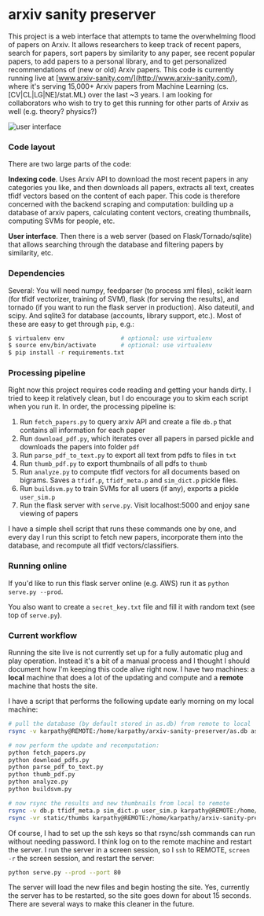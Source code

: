 
# arxiv sanity preserver

This project is a web interface that attempts to tame the overwhelming flood of papers on Arxiv. It allows researchers to keep track of recent papers, search for papers, sort papers by similarity to any paper, see recent popular papers, to add papers to a personal library, and to get personalized recommendations of (new or old) Arxiv papers. This code is currently running live at [www.arxiv-sanity.com/](http://www.arxiv-sanity.com/), where it's serving 15,000+ Arxiv papers from Machine Learning (cs.[CV|CL|LG|NE]/stat.ML) over the last ~3 years. I am looking for collaborators who wish to try to get this running for other parts of Arxiv as well (e.g. theory? physics?)

![user interface](https://raw.github.com/karpathy/arxiv-sanity-preserver/master/ui.jpeg)

### Code layout

There are two large parts of the code:

**Indexing code**. Uses Arxiv API to download the most recent papers in any categories you like, and then downloads all papers, extracts all text, creates tfidf vectors based on the content of each paper. This code is therefore concerned with the backend scraping and computation: building up a database of arxiv papers, calculating content vectors, creating thumbnails, computing SVMs for people, etc.

**User interface**. Then there is a web server (based on Flask/Tornado/sqlite) that allows searching through the database and filtering papers by similarity, etc.

### Dependencies

Several: You will need numpy, feedparser (to process xml files), scikit learn (for tfidf vectorizer, training of SVM), flask (for serving the results), and tornado (if you want to run the flask server in production). Also dateutil, and scipy. And sqlite3 for database (accounts, library support, etc.). Most of these are easy to get through `pip`, e.g.:

```bash
$ virtualenv env                # optional: use virtualenv
$ source env/bin/activate       # optional: use virtualenv
$ pip install -r requirements.txt
```

### Processing pipeline

Right now this project requires code reading and getting your hands dirty. I tried to keep it relatively clean, but I do encourage you to skim each script when you run it. In order, the processing pipeline is:

1. Run `fetch_papers.py` to query arxiv API and create a file `db.p` that contains all information for each paper
2. Run `download_pdf.py`, which iterates over all papers in parsed pickle and downloads the papers into folder `pdf`
3. Run `parse_pdf_to_text.py` to export all text from pdfs to files in `txt`
4. Run `thumb_pdf.py` to export thumbnails of all pdfs to `thumb`
5. Run `analyze.py` to compute tfidf vectors for all documents based on bigrams. Saves a `tfidf.p`, `tfidf_meta.p` and `sim_dict.p` pickle files.
6. Run `buildsvm.py` to train SVMs for all users (if any), exports a pickle `user_sim.p`
7. Run the flask server with `serve.py`. Visit localhost:5000 and enjoy sane viewing of papers

I have a simple shell script that runs these commands one by one, and every day I run this script to fetch new papers, incorporate them into the database, and recompute all tfidf vectors/classifiers.

### Running online

If you'd like to run this flask server online (e.g. AWS) run it as `python serve.py --prod`. 

You also want to create a `secret_key.txt` file and fill it with random text (see top of `serve.py`).

### Current workflow

Running the site live is not currently set up for a fully automatic plug and play operation. Instead it's a bit of a manual process and I thought I should document how I'm keeping this code alive right now. I have two machines: a **local** machine that does a lot of the updating and compute and a **remote** machine that hosts the site. 

I have a script that performs the following update early morning on my local machine:

```bash
# pull the database (by default stored in as.db) from remote to local
rsync -v karpathy@REMOTE:/home/karpathy/arxiv-sanity-preserver/as.db as.db

# now perform the update and recomputation:
python fetch_papers.py
python download_pdfs.py
python parse_pdf_to_text.py
python thumb_pdf.py
python analyze.py
python buildsvm.py

# now rsync the results and new thumbnails from local to remote
rsync -v db.p tfidf_meta.p sim_dict.p user_sim.p karpathy@REMOTE:/home/karpathy/arxiv-sanity-preserver
rsync -vr static/thumbs karpathy@REMOTE:/home/karpathy/arxiv-sanity-preserver/static

```

Of course, I had to set up the ssh keys so that rsync/ssh commands can run without needing password. I think log on to the remote machine and restart the server. I run the server in a screen session, so I `ssh` to REMOTE, `screen -r` the screen session, and restart the server:

```bash
python serve.py --prod --port 80
```

The server will load the new files and begin hosting the site. Yes, currently the server has to be restarted, so the site goes down for about 15 seconds. There are several ways to make this cleaner in the future.
